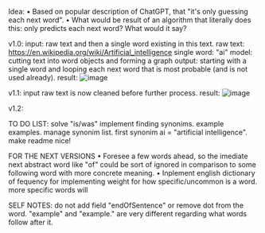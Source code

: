 Idea:
  • Based on popular description of ChatGPT, that "it's only guessing each next word". 
  • What would be result of an algorithm that literally does this: only predicts each next word? What would it say?

v1.0:
  input: raw text and then a single word existing in this text.
raw text: https://en.wikipedia.org/wiki/Artificial_intelligence
single word: "ai"
model: cutting text into word objects and forming a graph
  output: starting with a single word and looping each next word that is most probable (and is not used already).
  result:
    ![image](https://github.com/wishpath/Speech/assets/117854313/c463ac6b-d688-4498-ad00-224ffcc15a85)

v1.1:
  input raw text is now cleaned before further process.
  result:
    ![image](https://github.com/wishpath/Speech/assets/117854313/b771a783-e329-4be3-8e5b-05d3aa2ca3aa)

v1.2:
  
TO DO LIST:
  solve "is/was"
  implement finding synonims. example examples. manage synonim list. first synonim ai = "artificial intelligence".
  make readme nice!

FOR THE NEXT VERSIONS
  • Foresee a few words ahead, so the imediate next abstract word like "of" could be sort of ignored in comparison to some following word with more concrete meaning.
  • Inplement english dictionary of fequency for implementing weight for how specific/uncommon is a word. more specific words will 

SELF NOTES:
  do not add field "endOfSentence" or remove dot from the word. "example" and "example." are very different regarding what words follow after it.
